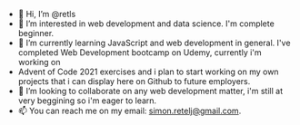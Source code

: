 - 👋 Hi, I’m @retls
- 👀 I’m interested in web development and data science. I'm complete beginner.
- 🌱 I’m currently learning JavaScript and web development in general. I've completed Web Development bootcamp on Udemy, currently i'm working on 
- Advent of Code 2021 exercises and i plan to start working on my own projects that i can display here on Github to future employers.
- 💞️ I’m looking to collaborate on any web development matter, i'm still at very beggining so i'm eager to learn.
- 📫 You can reach me on my email: simon.retelj@gmail.com.

<!---

